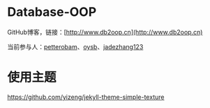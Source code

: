 # Database-OOP
GitHub博客，链接：[http://www.db2oop.cn](http://www.db2oop.cn)

当前参与人：[petterobam](https://github.com/petterobam)、[oysb](https://github.com/oysb)、[jadezhang123](https://github.com/jadezhang123)

# 使用主题
https://github.com/yizeng/jekyll-theme-simple-texture
